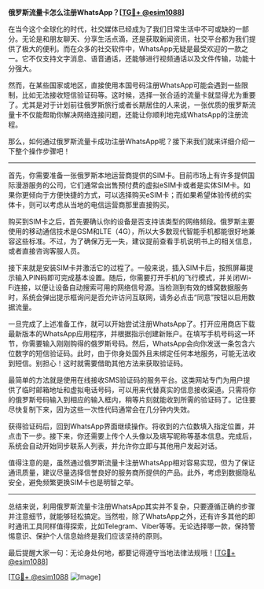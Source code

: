 **俄罗斯流量卡怎么注册WhatsApp？[[TG💪+ @esim1088](https://t.me/s/esim1088)]**

在当今这个全球化的时代，社交媒体已经成为了我们日常生活中不可或缺的一部分。无论是和朋友聊天、分享生活点滴，还是获取新闻资讯，社交平台都为我们提供了极大的便利。而在众多的社交软件中，WhatsApp无疑是最受欢迎的一款之一。它不仅支持文字消息、语音通话，还能够进行视频通话以及文件传输，功能十分强大。

然而，在某些国家或地区，直接使用本国号码注册WhatsApp可能会遇到一些限制，比如无法接收短信验证码等。这时候，选择一张合适的流量卡就显得尤为重要了。尤其是对于计划前往俄罗斯旅行或者长期居住的人来说，一张优质的俄罗斯流量卡不仅能帮助你解决网络连接问题，还能让你顺利地完成WhatsApp的注册流程。

那么，如何通过俄罗斯流量卡成功注册WhatsApp呢？接下来我们就来详细介绍一下整个操作步骤吧！

---

首先，你需要准备一张俄罗斯本地运营商提供的SIM卡。目前市场上有许多提供国际漫游服务的公司，它们通常会出售预付费的虚拟eSIM卡或者是实体SIM卡。如果你更倾向于方便快捷的方式，可以选择购买eSIM卡；而如果希望体验传统的实体卡，则可以考虑从当地的电信运营商那里直接购买。

购买到SIM卡之后，首先要确认你的设备是否支持该类型的网络频段。俄罗斯主要使用的移动通信技术是GSM和LTE（4G），所以大多数现代智能手机都能很好地兼容这些标准。不过，为了确保万无一失，建议提前查看手机说明书上的相关信息，或者直接咨询客服人员。

接下来就是安装SIM卡并激活它的过程了。一般来说，插入SIM卡后，按照屏幕提示输入PIN码即可完成基本设置。随后，你需要打开手机的飞行模式，并关闭Wi-Fi连接，以便让设备自动搜索可用的网络信号源。当检测到有效的蜂窝数据服务时，系统会弹出提示框询问是否允许访问互联网，请务必点击“同意”按钮以启用数据流量。

一旦完成了上述准备工作，就可以开始尝试注册WhatsApp了。打开应用商店下载最新版本的WhatsApp应用程序，并根据指示创建新账户。在填写手机号码这一环节，你需要输入刚刚购得的俄罗斯号码。然后，WhatsApp会向你发送一条包含六位数字的短信验证码。此时，由于你身处国外且未绑定任何本地服务，可能无法收到短信。别担心！这时就需要借助其他方法来获取验证码。

最简单的方法就是使用在线接收SMS验证码的服务平台。这类网站专门为用户提供了临时邮箱地址和虚拟电话号码，可以用来代替真实的信息接收渠道。只需将你的俄罗斯号码输入到相应的输入框内，稍等片刻就能收到所需的验证码了。记住要尽快复制下来，因为这些一次性代码通常会在几分钟内失效。

获得验证码后，回到WhatsApp界面继续操作。将收到的六位数填入指定位置，并点击下一步。接下来，你还需要上传个人头像以及填写昵称等基本信息。完成后，系统会自动开始同步联系人列表，并允许你立即与其他用户发起对话。

值得注意的是，虽然通过俄罗斯流量卡注册WhatsApp相对容易实现，但为了保证通讯质量，建议尽量选择信誉良好的服务商所提供的产品。此外，考虑到数据隐私安全，避免频繁更换SIM卡也是明智之举。

---

总结来说，利用俄罗斯流量卡注册WhatsApp其实并不复杂，只要遵循正确的步骤并注意细节，就能够轻松搞定。当然啦，除了WhatsApp之外，还有许多其他的即时通讯工具同样值得探索，比如Telegram、Viber等等。无论选择哪一款，保持警惕意识、保护个人信息始终是我们应该坚持的原则。

最后提醒大家一句：无论身处何地，都要记得遵守当地法律法规哦！[[TG💪+ @esim1088](https://t.me/s/esim1088)]

[[TG💪+ @esim1088](https://t.me/s/esim1088) ![Image](https://i.postimg.cc/4NQfJmqS/Snipaste-2025-05-13-00-14-12.png)]
